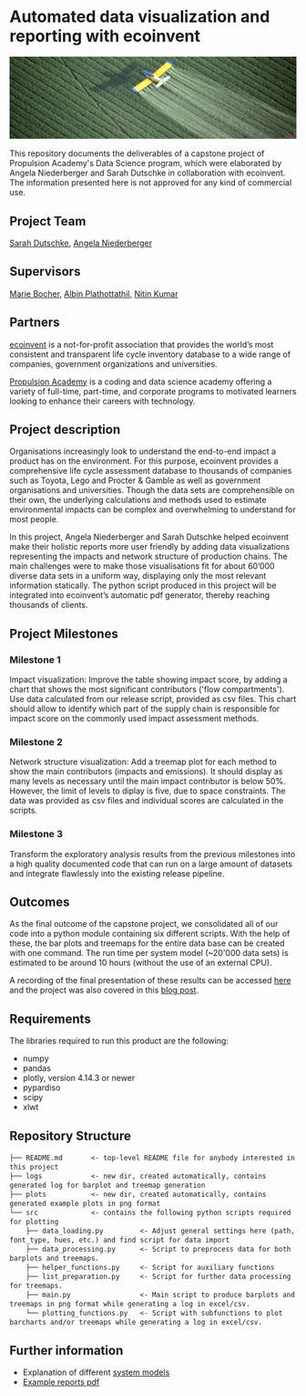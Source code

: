 # Automated data visualization and reporting with ecoinvent

![](fertilizers_slider_3.7_2.jpg)

This repository documents the deliverables of a capstone project of Propulsion Academy's Data Science program, which were elaborated by Angela Niederberger and Sarah Dutschke in collaboration with ecoinvent. The information presented here is not approved for any kind of commercial use.

Project Team
-----------

[Sarah Dutschke](https://www.linkedin.com/in/sarah-dutschke/), 
[Angela Niederberger](https://www.linkedin.com/in/angela-niederberger/)

Supervisors
-----------

[Marie Bocher](linkedin.com/in/marie-bocher-8b6b5562), 
[Albin Plathottathil](https://www.linkedin.com/in/albin-plathottathil/), 
[Nitin Kumar](https://www.linkedin.com/in/drnitinkumar)

Partners
 -------
 [ecoinvent](https://www.ecoinvent.org/) is a not-for-profit association that provides the world’s most consistent and transparent life cycle inventory database to a wide range of companies, government organizations and universities.

[Propulsion Academy](https://propulsion.academy/) is a coding and data science academy offering a variety of full-time, part-time, and corporate programs to motivated learners looking to enhance their careers with technology.

Project description
-------------------
Organisations increasingly look to understand the end-to-end impact a product has on the environment. For this purpose, ecoinvent provides a comprehensive life cycle assessment database to thousands of companies such as Toyota, Lego and Procter & Gamble as well as government organisations and universities. Though the data sets are comprehensible on their own, the underlying calculations and methods used to estimate environmental impacts can be complex and overwhelming to understand for most people.

In this project, Angela Niederberger and Sarah Dutschke helped ecoinvent make their holistic reports more user friendly by adding data visualizations representing the impacts and network structure of production chains. The main challenges were to make those visualisations fit for about 60’000 diverse data sets in a uniform way, displaying only the most relevant information statically. The python script produced in this project will be integrated into ecoinvent’s automatic pdf generator, thereby reaching thousands of clients.

Project Milestones
-------------------
### Milestone 1
 Impact visualization: Improve the table showing impact score, by adding a chart that shows the most significant contributors ('flow compartments'). Use data calculated from our release script, provided as csv files. This chart should allow to identify which part of the supply chain is responsible for impact score on the commonly used impact assessment methods.


 ### Milestone 2
 Network structure visualization: Add a treemap plot for each method to show the main contributors (impacts and emissions). It should display as many levels as necessary until the main impact contributor is below 50%. However, the limit of levels to diplay is five, due to space constraints. The data was provided as csv files and individual scores are calculated in the scripts.
 
 ### Milestone 3
 Transform the exploratory analysis results from the previous milestones into a high quality documented code that can run on a large amount of datasets and integrate flawlessly into the existing release pipeline.
 
 Outcomes
 ---------
As the final outcome of the capstone project, we consolidated all of our code into a python module containing six different scripts. With the help of these, the bar plots and treemaps for the entire data base can be created with one command. The run time per system model (~20'000 data sets) is estimated to be around 10 hours (without the use of an external CPU).

A recording of the final presentation of these results can be accessed [here](https://drive.google.com/file/d/1Jh67n0SGt3aIAk883NEZUIKCw5ZzZ4Sh/view?usp=sharing) and the project was also covered in this [blog post](https://propulsion.academy/blog/data-science-abschlussprojekte-batch-13).

Requirements
------------
The libraries required to run this product are the following:
- numpy
- pandas
- plotly, version 4.14.3 or newer
- pypardiso
- scipy
- xlwt

Repository Structure
------------
    ├── README.md       <- top-level README file for anybody interested in this project
    ├── logs            <- new dir, created automatically, contains generated log for barplot and treemap generation
    ├── plots           <- new dir, created automatically, contains generated example plots in png format
    └── src             <- contains the following python scripts required for plotting
        ├── data_loading.py         <- Adjust general settings here (path, font_type, hues, etc.) and find script for data import 
        ├── data_processing.py      <- Script to preprocess data for both barplots and treemaps.
        ├── helper_functions.py     <- Script for auxiliary functions
        ├── list_preparation.py     <- Script for further data processing for treemaps.
        ├── main.py                 <- Main script to produce barplots and treemaps in png format while generating a log in excel/csv.
        └── plotting_functions.py   <- Script with subfunctions to plot barcharts and/or treemaps while generating a log in excel/csv.


Further information
------------
- Explanation of different [system models](https://www.ecoinvent.org/database/system-models-in-ecoinvent-3/system-models-in-ecoinvent-3.html)
- [Example reports pdf](https://www.ecoinvent.org/support/documents-and-files/example-datasets/example-datasets.html)
